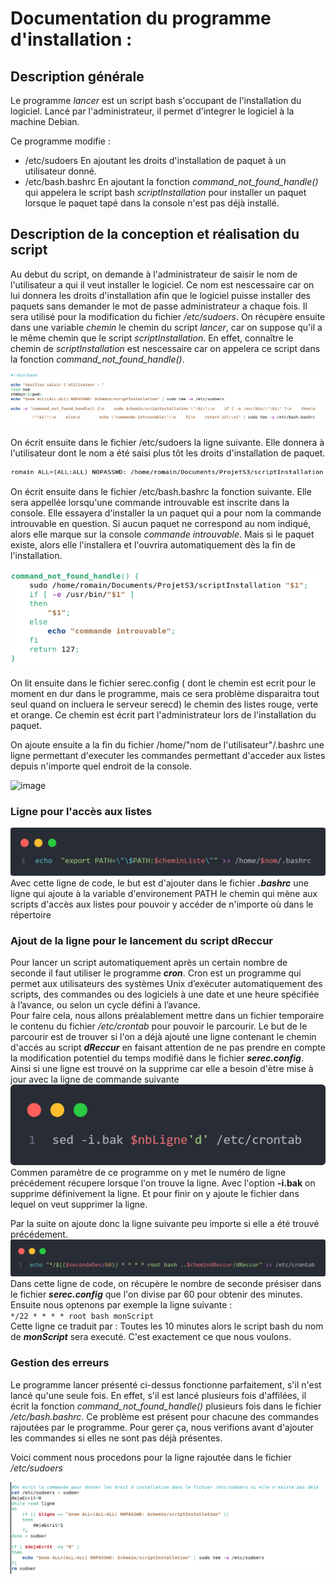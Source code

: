 # Documentation du programme d'installation :

## Description générale
Le programme _lancer_ est un script bash s'occupant de l'installation du logiciel.
Lancé par l'administrateur, il permet d'integrer le logiciel à la machine Debian.

Ce programme modifie :
- /etc/sudoers         En ajoutant les droits d'installation de paquet à un utilisateur donné.
- /etc/bash.bashrc     En ajoutant la fonction _command\_not\_found\_handle()_ qui appelera le script bash _scriptInstallation_ pour installer un paquet
                       lorsque le paquet tapé dans la console n'est pas déjà installé.

## Description de la conception et réalisation du script

Au debut du script, on demande à l'administrateur de saisir le nom de l'utilisateur a qui il veut installer le logiciel.
Ce nom est nescessaire car on lui donnera les droits d'installation afin que le logiciel puisse installer des paquets sans demander le mot de passe administrateur a chaque fois. Il sera utilisé pour la modification du fichier _/etc/sudoers_.
On récupère ensuite dans une variable _chemin_ le chemin du script _lancer_, car on suppose qu'il a le même chemin que le script _scriptInstallation_. En effet, connaître le chemin de _scriptInstallation_ est nescessaire car on appelera ce script dans la fonction _command\_not\_found\_handle()_.

![alt text](./Image/Capture_lancer_1.png) 

On écrit ensuite dans le fichier /etc/sudoers la ligne suivante. Elle donnera à l'utilisateur dont le nom a été saisi plus tôt les droits d'installation de paquet.

![alt text](./Image/Capture_sudoers.png)

On écrit ensuite dans le fichier /etc/bash.bashrc la fonction suivante. Elle sera appellée lorsqu'une commande introuvable est inscrite dans la console. Elle essayera d'installer la un paquet qui a pour nom la commande introuvable en question. Si aucun paquet ne correspond au nom indiqué, alors elle marque sur la console _commande introuvable_. Mais si le paquet existe, alors elle l'installera et l'ouvrira automatiquement dès la fin de l'installation.

![alt text](./Image/Capture_command_not_found_handle.png)


On lit ensuite dans le fichier serec.config ( dont le chemin est ecrit pour le moment en dur dans le programme, mais ce sera problème disparaitra tout seul quand on incluera le serveur serecd) le chemin des listes rouge, verte et orange. Ce chemin est écrit part l'administrateur lors de l'installation du paquet.

On ajoute ensuite a la fin du fichier /home/"nom de l'utilisateur"/.bashrc une ligne permettant d'executer les commandes permettant d'acceder aux listes depuis n'importe quel endroit de la console.

![image](https://user-images.githubusercontent.com/81689403/144429286-7b3531a1-09ec-444e-a8e3-47f9bb1f3a2a.png)


### Ligne pour l'accès aux listes
![image d'accés aux listes](./Image/codeAccesListes.png)
Avec cette ligne de code, le but est d'ajouter dans le fichier ***.bashrc*** une ligne qui ajoute à la variable d'environement PATH le chemin qui mène aux scripts d'accès aux listes pour pouvoir y accéder de n'importe où dans le répertoire

### Ajout de la ligne pour le lancement du script dReccur
Pour lancer un script automatiquement après un certain nombre de seconde il faut utiliser le programme ***cron***. Cron est un programme qui permet aux utilisateurs des systèmes Unix d’exécuter automatiquement des scripts, des commandes ou des logiciels à une date et une heure spécifiée à l’avance, ou selon un cycle défini à l’avance.  
Pour faire cela, nous allons préalablement mettre dans un fichier temporaire le contenu du fichier */etc/crontab* pour pouvoir le parcourir. Le but de le parcourir est de trouver si l'on a déjà ajouté une ligne contenant le chemin d'accés au script ***dReccur*** en faisant attention de ne pas prendre en compte la modification potentiel du temps modifié dans le fichier ***serec.config***. Ainsi si une ligne est trouvé on la supprime car elle a besoin d'ètre mise à jour avec la ligne de commande suivante
![Image pour la commande sed](Image/sed.png)
Commen paramètre de ce programme on y met le numéro de ligne précédement récupere lorsque l'on trouve la ligne. Avec l'option **-i.bak** on supprime définivement la ligne. Et pour finir on y ajoute le fichier dans lequel on veut supprimer la ligne.

Par la suite on ajoute donc la ligne suivante peu importe si elle a été trouvé précédement.
![image de la commande d'ajout dans le crontab](Image/ajoutLignePourDesinstall.png)
Dans cette ligne de code, on récupère le nombre de seconde présiser dans le fichier ***serec.config*** que l'on divise par 60 pour obtenir des minutes. Ensuite nous optenons par exemple la ligne suivante :  
`*/22 * * * * root bash monScript`  
Cette ligne ce traduit par : Toutes les 10 minutes alors le script bash du nom de ***monScript*** sera executé. C'est exactement ce que nous voulons.

### Gestion des erreurs
Le programme lancer présenté ci-dessus fonctionne parfaitement, s'il n'est lancé qu'une seule fois.
En effet, s'il est lancé plusieurs fois d'affilées, il écrit la fonction _command_not_found_handle()_ plusieurs fois dans le fichier _/etc/bash.bashrc_.
Ce problème est présent pour chacune des commandes rajoutées par le programme.
Pour gerer ça, nous verifions avant d'ajouter les commandes si elles ne sont pas déjà présentes.

Voici comment nous procedons pour la ligne rajoutée dans le fichier _/etc/sudoers_

![alt text](./Image/GestionErreurLancer.png)
